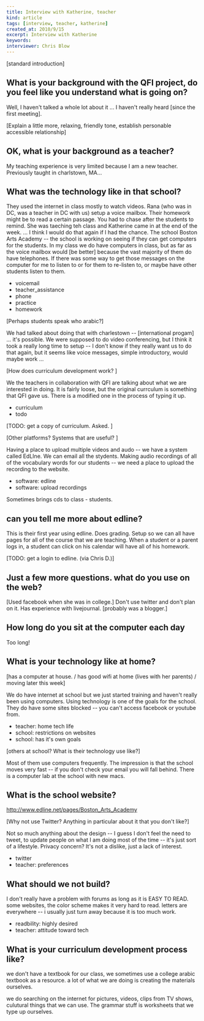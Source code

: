 ```yaml
---
title: Interview with Katherine, teacher
kind: article
tags: [interview, teacher, katherine]
created_at: 2010/9/15
excerpt: Interview with Katherine
keywords:
interviewer: Chris Blow
---
```


[standard introduction]

## What is your background with the QFI project, do you feel like you understand what is going on? 

Well, I haven't talked a whole lot about it ... I haven't really heard [since the first meeting]. 

[Explain a little more, relaxing, friendly tone, establish personable accessible relationship]

## OK, what is your background as a teacher?

My teaching experience is very limited because I am a new teacher. Previously taught in charlstown, MA... 

## What was the technology like in that school?

They used the internet in class mostly to watch videos. Rana (who was in DC, was a teacher in DC with us) setup a voice mailbox. Their homework might be to read a certain passage. You had to chase after the students to remind. She was taeching teh class and Katherine came in at the end of the week. ... I think I would do that again if I had the chance. The school Boston Arts Academy -- the school is working on seeing if they can get computers for the students. In my class we do have computers in class, but as far as the voice mailbox would [be better] because the vast majority of them do have telephones.  If there was some way to get those messages on the computer for me to listen to or for them to re-listen to, or maybe have other students listen to them. 

- voicemail
- teacher_assistance
- phone
- practice
- homework

[Perhaps students speak who arabic?]

We had talked about doing that with charlestown -- [international progam] ... it's possible. We were supposed to do video conferencing, but I think it took a really long time to setup -- I don't know if they really want us to do that again, but it seems like voice messages, simple introductory, would maybe work ...

[How does curriculum development work? ]

We the teachers in collaboration with QFI are talking about what we are interested in doing. It is fairly loose, but the original currculum is something that QFI gave us. There is a modified one in the process of typing it up.

- curriculum
- todo

[TODO: get a copy of curriculum. Asked. ]

[Other platforms? Systems that are useful? ]

Having a place to upload multiple videos and audo -- we have a system called EdLIne. We can email all the stydents. Making audio recordings of all of the vocabulary words for our students -- we need a place to upload the recording to the website. 

- software: edline
- software: upload recordings

Sometimes brings cds to class - students. 

## can you tell me more about edline?

This is their first year using edline. Does grading. Setup so we can all have pages for all of the course that we are teaching. When a student or a parent logs in, a student can click on his calendar will have all of his homework.

[TODO: get a login to edline. (via Chris D.)]

## Just a few more questions. what do you use on the web? 

[Used facebook when she was in college.] Don't use twitter and don't plan on it. Has experience with livejournal. [probably was a blogger.]

## How long do you sit at the computer each day

Too long!

## What is your technology like at home? 
[has a computer at house. / has good wifi at home (lives with her parents) / moving later this week]

We do have internet at school but we just started training and haven't really been using computers. Using technology is one of the goals for the school. They do have some sites blocked -- you can't access facebook or youtube from.

- teacher: home tech life
- school: restrictions on websites
- school: has it's own goals

[others at school? What is their technology use like?]

Most of them use computers frequently. The impression is that the school moves very fast -- if you don't check your email you will fall behind. There is a computer lab at the school with new macs. 

## What is the school website?

http://www.edline.net/pages/Boston_Arts_Academy

[Why not use Twitter? Anything in particular about it that you don't like?]

Not so much anything about the design -- I guess I don't feel the need to tweet, to update people on what I am doing most of the time -- it's just sort of a lifestyle. Privacy concern? It's not a dislike, just a lack of interest.

- twitter
- teacher: preferences

## What should we not build? 

I don't really have a problem with forums as long as it is EASY TO READ. 
some websites, the color scheme makes it very hard to read. 
letters are everywhere -- i usually just turn away because it is too much work. 

- readbility: highly desired
- teacher: attitude toward tech

## What is your curriculum development process like? 
we don't have a textbook for our class, we sometimes use a college arabic textbook as a resource. a lot of what we are doing is creating the materials ourselves. 

we do searching on the internet for pictures, videos, clips from TV shows, culutural things that we can use. The grammar stuff is worksheets that we type up ourselves. 



